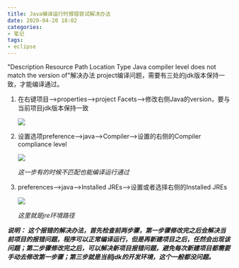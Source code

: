 ```yaml
---
title: Java编译运行时报错尝试解决办法
date: 2020-04-20 18:02
categories:
- 笔记
tags:
- eclipse
---
```


"Description Resource Path Location Type Java compiler level does not match the version of"解决办法
project编译问题，需要有三处的jdk版本保持一致，才能编译通过。

1. 在右键项目-->properties-->project Facets-->修改右侧Java的version，要与当前项目jdk版本保持一致

   ![](https://images.shiguangping.com/imgs/20200420161608.png)

2. 设置选项preference-->java-->Compiler-->设置的右侧的Compiler compliance level

   ![](https://images.shiguangping.com/imgs/20200420162147.jpg)

   *这一步有的时候不匹配也能编译运行通过*

3. preferences-->java-->Installed JREs-->设置或者选择右侧的Installed JREs

   ![](https://images.shiguangping.com/imgs/20200420162237.jpg)

   *这里就是jre环境路径*

***说明：***
***这个报错的解决办法，首先检查前两步骤，第一步骤修改完之后会解决当前项目的报错问题，程序可以正常编译运行，但是再新建项目之后，任然会出现该问题；第二步骤修改完之后，可以解决新项目报错问题，避免每次新建项目都需要手动去修改第一步骤；第三步就是当前jdk的开发环境，这个一般都没问题。***
